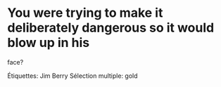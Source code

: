 # You were trying to make it deliberately dangerous so it would blow up in his
face?

Étiquettes: Jim Berry
Sélection multiple: gold